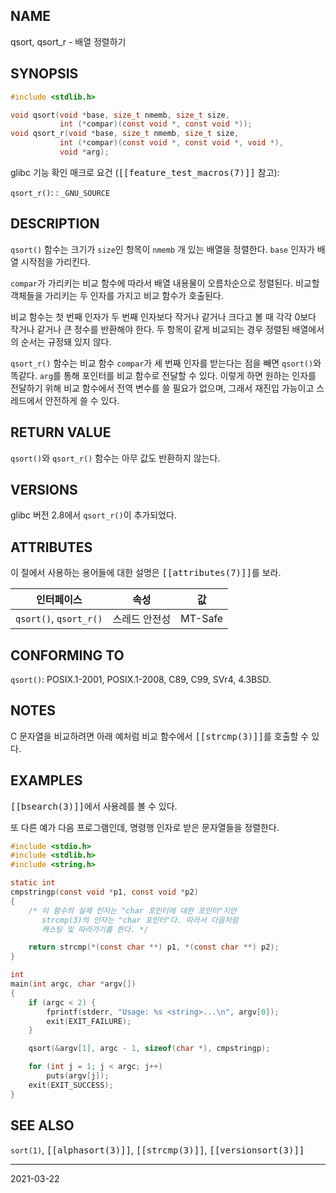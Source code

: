 ## NAME

qsort, qsort_r - 배열 정렬하기

## SYNOPSIS

```c
#include <stdlib.h>

void qsort(void *base, size_t nmemb, size_t size,
           int (*compar)(const void *, const void *));
void qsort_r(void *base, size_t nmemb, size_t size,
           int (*compar)(const void *, const void *, void *),
           void *arg);
```

glibc 기능 확인 매크로 요건 (<tt>[[feature_test_macros(7)]]</tt> 참고):

`qsort_r()`:
:   `_GNU_SOURCE`

## DESCRIPTION

`qsort()` 함수는 크기가 `size`인 항목이 `nmemb` 개 있는 배열을 정렬한다. `base` 인자가 배열 시작점을 가리킨다.

`compar`가 가리키는 비교 함수에 따라서 배열 내용물이 오름차순으로 정렬된다. 비교할 객체들을 가리키는 두 인자를 가지고 비교 함수가 호출된다.

비교 함수는 첫 번째 인자가 두 번째 인자보다 작거나 같거나 크다고 볼 때 각각 0보다 작거나 같거나 큰 정수를 반환해야 한다. 두 항목이 같게 비교되는 경우 정렬된 배열에서의 순서는 규정돼 있지 않다.

`qsort_r()` 함수는 비교 함수 `compar`가 세 번째 인자를 받는다는 점을 빼면 `qsort()`와 똑같다. `arg`를 통해 포인터를 비교 함수로 전달할 수 있다. 이렇게 하면 원하는 인자를 전달하기 위해 비교 함수에서 전역 변수를 쓸 필요가 없으며, 그래서 재진입 가능이고 스레드에서 안전하게 쓸 수 있다.

## RETURN VALUE

`qsort()`와 `qsort_r()` 함수는 아무 값도 반환하지 않는다.

## VERSIONS

glibc 버전 2.8에서 `qsort_r()`이 추가되었다.

## ATTRIBUTES

이 절에서 사용하는 용어들에 대한 설명은 <tt>[[attributes(7)]]</tt>를 보라.

| 인터페이스 | 속성 | 값 |
| --- | --- | --- |
| `qsort()`, `qsort_r()` | 스레드 안전성 | MT-Safe |

## CONFORMING TO

`qsort()`: POSIX.1-2001, POSIX.1-2008, C89, C99, SVr4, 4.3BSD.

## NOTES

C 문자열을 비교하려면 아래 예처럼 비교 함수에서 <tt>[[strcmp(3)]]</tt>를 호출할 수 있다.

## EXAMPLES

<tt>[[bsearch(3)]]</tt>에서 사용례를 볼 수 있다.

또 다른 예가 다음 프로그램인데, 명령행 인자로 받은 문자열들을 정렬한다.

```c
#include <stdio.h>
#include <stdlib.h>
#include <string.h>

static int
cmpstringp(const void *p1, const void *p2)
{
    /* 이 함수의 실제 인자는 "char 포인터에 대한 포인터"지만
       strcmp(3)의 인자는 "char 포인터"다. 따라서 다음처럼
       캐스팅 및 따라가기를 한다. */

    return strcmp(*(const char **) p1, *(const char **) p2);
}

int
main(int argc, char *argv[])
{
    if (argc < 2) {
        fprintf(stderr, "Usage: %s <string>...\n", argv[0]);
        exit(EXIT_FAILURE);
    }

    qsort(&argv[1], argc - 1, sizeof(char *), cmpstringp);

    for (int j = 1; j < argc; j++)
        puts(argv[j]);
    exit(EXIT_SUCCESS);
}
```

## SEE ALSO

`sort(1)`, <tt>[[alphasort(3)]]</tt>, <tt>[[strcmp(3)]]</tt>, <tt>[[versionsort(3)]]</tt>

----

2021-03-22
